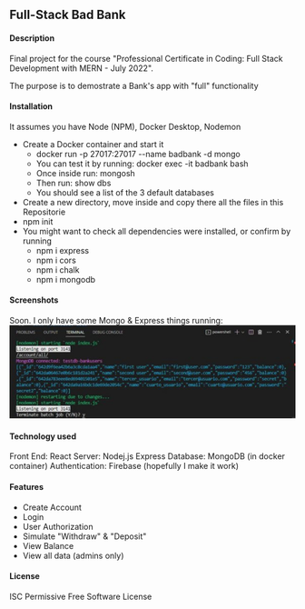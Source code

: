 ## Full-Stack Bad Bank

#### Description

Final project for the course "Professional Certificate in Coding: Full Stack Development with MERN - July 2022".

The purpose is to demostrate a Bank's app with "full" functionality

#### Installation

It assumes you have Node (NPM), Docker Desktop, Nodemon

- Create a Docker container and start it
  * docker run -p 27017:27017 --name badbank -d mongo
  * You can test it by running: docker exec -it badbank bash
  * Once inside run: mongosh
  * Then run: show dbs
  * You should see a list of the 3 default databases
- Create a new directory, move inside and copy there all the files in this Repositorie
- npm init
- You might want to check all dependencies were installed, or confirm by running
  * npm i express
  * npm i cors
  * npm i chalk
  * npm i mongodb

#### Screenshots

Soon. I only have some Mongo & Express things running:
![console](/readmeimg/console.jpg)

#### Technology used

Front End: React
Server: Nodej.js Express
Database: MongoDB (in docker container)
Authentication: Firebase (hopefully I make it work)

#### Features

- Create Account
- Login
- User Authorization
- Simulate "Withdraw" & "Deposit"
- View Balance
- View all data (admins only)

#### License

ISC
Permissive Free Software License